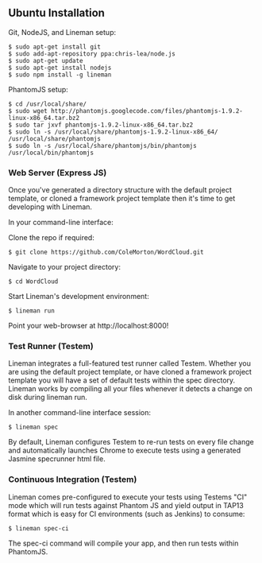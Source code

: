 ## Ubuntu Installation

Git, NodeJS, and Lineman setup:

    $ sudo apt-get install git
    $ sudo add-apt-repository ppa:chris-lea/node.js
    $ sudo apt-get update
    $ sudo apt-get install nodejs
    $ sudo npm install -g lineman

PhantomJS setup:

    $ cd /usr/local/share/
    $ sudo wget http://phantomjs.googlecode.com/files/phantomjs-1.9.2-linux-x86_64.tar.bz2
    $ sudo tar jxvf phantomjs-1.9.2-linux-x86_64.tar.bz2
    $ sudo ln -s /usr/local/share/phantomjs-1.9.2-linux-x86_64/ /usr/local/share/phantomjs
    $ sudo ln -s /usr/local/share/phantomjs/bin/phantomjs /usr/local/bin/phantomjs

### Web Server (Express JS)
Once you've generated a directory structure with the default project template, or cloned a framework project template then it's time to get developing with Lineman.

In your command-line interface:

Clone the repo if required:

    $ git clone https://github.com/ColeMorton/WordCloud.git

Navigate to your project directory:

    $ cd WordCloud

Start Lineman's development environment:

    $ lineman run

Point your web-browser at http://localhost:8000!

### Test Runner (Testem)
Lineman integrates a full-featured test runner called Testem. Whether you are using the default project template, or have cloned a framework project template you will have a set of default tests within the spec directory. Lineman works by compiling all your files whenever it detects a change on disk during lineman run.

In another command-line interface session:

    $ lineman spec

By default, Lineman configures Testem to re-run tests on every file change and automatically launches Chrome to execute tests using a generated Jasmine specrunner html file.

### Continuous Integration (Testem)
Lineman comes pre-configured to execute your tests using Testems "CI" mode which will run tests against Phantom JS and yield output in TAP13 format which is easy for CI environments (such as Jenkins) to consume:

    $ lineman spec-ci

The spec-ci command will compile your app, and then run tests within PhantomJS.
